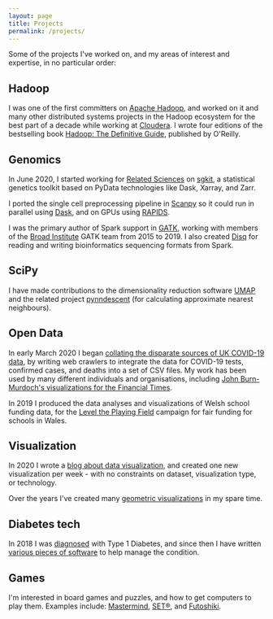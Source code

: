 ```yaml
---
layout: page
title: Projects
permalink: /projects/
---
```


Some of the projects I've worked on, and my areas of interest and expertise, in no particular order:

## Hadoop

I was one of the first committers on [Apache Hadoop](https://hadoop.apache.org/), and worked on it and many other distributed systems projects in the Hadoop ecosystem for the best part of a decade while working at [Cloudera](https://www.cloudera.com/). I wrote four editions of the bestselling book [Hadoop: The Definitive Guide](http://www.hadoopbook.com/), published by O'Reilly.

## Genomics

In June 2020, I started working for [Related Sciences](https://www.related.vc/) on [sgkit](https://github.com/pystatgen/sgkit), a statistical genetics toolkit based on PyData technologies like Dask, Xarray, and Zarr.

I ported the single cell preprocessing pipeline in [Scanpy](https://scanpy.readthedocs.io/) so it could run in parallel using [Dask](https://dask.org/), and on GPUs using [RAPIDS](https://rapids.ai/).

I was the primary author of Spark support in [GATK](https://software.broadinstitute.org/gatk/), working with members of the [Broad Institute](https://www.broadinstitute.org/) GATK team from 2015 to 2019. I also created [Disq](https://github.com/disq-bio/disq) for reading and writing bioinformatics sequencing formats from Spark.

## SciPy

I have made contributions to the dimensionality reduction software [UMAP](https://umap-learn.readthedocs.io/) and the related project
[pynndescent](https://github.com/lmcinnes/pynndescent) (for calculating approximate nearest neighbours).

## Open Data

In early March 2020 I began [collating the disparate sources of UK COVID-19 data](https://github.com/tomwhite/covid-19-uk-data), by writing web crawlers to integrate the data for COVID-19 tests, confirmed cases, and deaths into a set of CSV files. My work has been used by many different individuals and organisations, including [John Burn-Murdoch's visualizations for the Financial Times](https://www.ft.com/coronavirus-latest).

In 2019 I produced the data analyses and visualizations of Welsh school funding data, for the [Level the Playing Field](http://leveltheplayingfield.wales/) campaign for fair funding for schools in Wales.

## Visualization

In 2020 I wrote a [blog about data visualization](http://tom-e-white.com/datavision/), and created one new visualization per week - with no constraints on dataset, visualization type, or technology.

Over the years I've created many [geometric visualizations](/projects/visualization.html) in my spare time.

## Diabetes tech

In 2018 I was [diagnosed](http://tom-e-white.com/2018/04/type-1-diabetes.html) with Type 1 Diabetes, and since then I have written [various pieces of software](https://github.com/search?q=user%3Atomwhite+diabetes&ref=simplesearch) to help manage the condition.

## Games

I'm interested in board games and puzzles, and how to get computers to play them. Examples include: [Mastermind](https://github.com/tomwhite/mastermind), [SET®](https://github.com/tomwhite/set-game), and [Futoshiki](https://github.com/tomwhite/futoshiki-hints).

